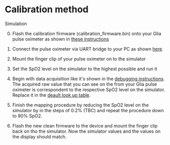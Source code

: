 # Calibration method

Simulation 

0. Flash the calibration firmware (calibration_firmware.bin) onto your Glia pulse oximeter as shown in [these instructions](https://github.com/IRNAS/pulseox-hardware/blob/v2.x/testing%20and%20debugging/01_firmware_flashing_instructions.md)

1. Connect the pulse oximeter via UART bridge to your PC as shown [here](https://github.com/IRNAS/pulseox-hardware/blob/v2.x/testing%20and%20debugging/03_debugging.md).

2. Mount the finger clip of your pulse oximeter on to the simulator 

3. Set the SpO2 level on the simulator to the highest possible and run it

4. Begin with data acquisition like it's shown in the [debugging instructions](https://github.com/IRNAS/pulseox-hardware/blob/v2.x/testing%20and%20debugging/03_debugging.md). The acquired raw value that you can see on the from your Glia pulse oximeter is correspondent to the respective SpO2 level on the simulator. Replace it in the [deault look up table](https://github.com/IRNAS/pulseox-firmware/blob/master/src/spo2.h). 

5. Finish the mapping procedure by reducing the SpO2 level on the simulator by in the steps of 0.2% (TBC) and repeat the procedure down to 90% SpO2.

6. Flash the new clean firmware to the device and mount the finger clip back on tho the simulator. Now the simulator values and the values on the display should match.
